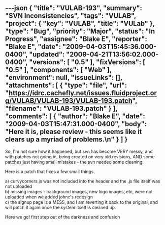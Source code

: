 ---json
{
  "title": "VULAB-193",
  "summary": "SVN Inconsistencies",
  "tags": "VULAB",
  "project": {
    "key": "VULAB",
    "title": "VULab"
  },
  "type": "Bug",
  "priority": "Major",
  "status": "In Progress",
  "assignee": "Blake E",
  "reporter": "Blake E",
  "date": "2009-04-03T15:45:36.000-0400",
  "updated": "2009-04-21T13:56:02.000-0400",
  "versions": [
    "0.5"
  ],
  "fixVersions": [
    "0.5"
  ],
  "components": [
    "Web"
  ],
  "environment": null,
  "issueLinks": [],
  "attachments": [
    {
      "type": "file",
      "url": "https://idrc.cachefly.net/issues.fluidproject.org/VULAB/VULAB-193/VULAB-193.patch",
      "filename": "VULAB-193.patch"
    }
  ],
  "comments": [
    {
      "author": "Blake E",
      "date": "2009-04-03T15:47:31.000-0400",
      "body": "Here it is, please review - this seems like it clears up a myriad of problems.\n"
    }
  ]
}
---
So, I'm not sure how it happened, but svn has become VERY messy, and with patches not going in, being created on very old revisions, AND some patches just having small mistakes - the svn needed some cleaning.

Here is a patch that fixes a few small things.

a) curvycorners.js was not included into the header and the .js file itself was not uploaded\
b) missing images - background images, new logo images, etc, were not uploaded when we added johnc's redesign\
c) the signup page is a MESS, and I am reverting it back to the original, and will patch it again once the system itself is cleaned up.

Here we go! first step out of the darkness and confusion

        